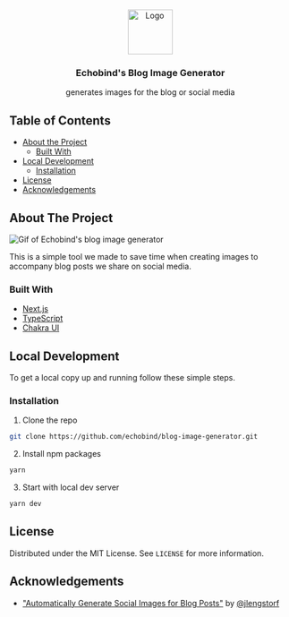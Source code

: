 <!--
*** To avoid retyping too much info. Do a search and replace for the following:
*** github_username, repo, twitter_handle, email
-->

<!-- PROJECT LOGO -->
<br />
<p align="center">
  <a href="https://echobind.com">
    <img src="https://camo.githubusercontent.com/d22763c73585cf5d4cf87534659689c2a6b3f214/68747470733a2f2f7265732d332e636c6f7564696e6172792e636f6d2f6372756e6368626173652d70726f64756374696f6e2f696d6167652f75706c6f61642f635f6c7061642c685f3235362c775f3235362c665f6175746f2c715f6175746f3a65636f2f76313439393437333135312f68326b3233696f6f3479687230676a746f636d792e6a7067" alt="Logo" width="80" height="80">
  </a>

  <h3 align="center">Echobind's Blog Image Generator</h3>

  <p align="center">
    generates images for the blog or social media
  </p>
</p>

<!-- TABLE OF CONTENTS -->

## Table of Contents

- [About the Project](#about-the-project)
  - [Built With](#built-with)
- [Local Development](#local-development)
  - [Installation](#installation)
- [License](#license)
- [Acknowledgements](#acknowledgements)

<!-- ABOUT THE PROJECT -->

## About The Project

![Gif of Echobind's blog image generator](https://i.ibb.co/Wcp7Bcx/2020-01-09-09-49-51.gif)

This is a simple tool we made to save time when creating images to accompany blog posts we share on social media.

### Built With

- [Next.js](https://nextjs.org)
- [TypeScript](https://typescriptlang.org/)
- [Chakra UI](https://chakra-ui.com/)

<!-- GETTING STARTED -->

## Local Development

To get a local copy up and running follow these simple steps.

### Installation

1. Clone the repo

```sh
git clone https://github.com/echobind/blog-image-generator.git
```

2. Install npm packages

```sh
yarn
```

3. Start with local dev server

```sh
yarn dev
```

<!-- LICENSE -->

## License

Distributed under the MIT License. See `LICENSE` for more information.

<!-- ACKNOWLEDGEMENTS -->

## Acknowledgements

- ["Automatically Generate Social Images for Blog Posts"](https://www.learnwithjason.dev/blog/auto-generate-social-image/) by [@jlengstorf](https://github.com/jlengstorf)
